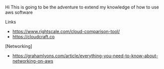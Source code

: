 Hi
This is going to be the adventure to extend my knowledge of how to use aws software

Links


*	https://www.rightscale.com/cloud-comparison-tool/
*	https://cloudcraft.co



[Networking]

*	https://grahamlyons.com/article/everything-you-need-to-know-about-networking-on-aws

